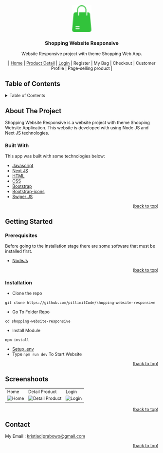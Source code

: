 <!-- shopping-website-responsive -->
<!-- Shopping Website Responsive-->

<div id="top"></div>

<!-- PROJECT LOGO -->
<br />
<div align="center">
  <img src="https://raw.githubusercontent.com/pitlimitCode/shopping-website-responsive/main/public/logo/logoShop.png" alt="Logo" width="64px" height="88px">

  <h3 align="center">Shopping Website Responsive</h3>

  <p align="center">
    Website Responsive project  with theme Shopping Web App.
  </p>
  <p align="center">
     | <span><a href="https://shopping-pitlimitcode.netlify.app">Home</a><span>
     | <span><a href="https://shopping-pitlimitcode.netlify.app/product/1">Product Detail</a><span>
     | <span><a href="https://shopping-pitlimitcode.netlify.app/login">Login</a><span>
     | Register
     | My Bag
     | Checkout
     | Customer Profile 
     | Page-selling product 
     |
  </span>
</div>

<!-- TABLE OF CONTENTS -->
## Table of Contents
<details>
  <summary>Table of Contents</summary>
  <ol>
    <li>
      <a href="#about-the-project">About The Project</a>
      <ul>
        <li><a href="#built-with">Built With</a></li>
      </ul>
    </li>
    <li>
      <a href="#getting-started">Getting Started</a>
      <ul>
        <li><a href="#prerequisites">Prerequisites</a></li>
        <li><a href="#installation">Installation</a></li>
      </ul>
    </li>
    <li><a href="#screenshoots">Screenshots</a></li>
    <li><a href="#contact">Contact</a></li>
  </ol>
</details>

<!-- ABOUT THE PROJECT -->
## About The Project
Shopping Website Responsive is a website project with theme Shooping Website Application. This website is developed with using Node JS and Next JS technologies.

### Built With
This app was built with some technologies below:
- [Javascript](https://www.javascript.com/)
- [Next JS](https://nextjs.org/)
- [HTML](https://html.spec.whatwg.org/)
- [CSS](https://developer.mozilla.org/en-US/docs/Web/CSS)
- [Bootstrap](https://getbootstrap.com/)
- [Bootstrap-icons](icons.getbootstrap.com)
- [Swiper JS](https://swiperjs.com)

<p align="right">(<a href="#top">back to top</a>)</p>

<!-- GETTING STARTED -->
## Getting Started
### Prerequisites
Before going to the installation stage there are some software that must be installed first.
- [NodeJs](https://nodejs.org/en/download/)
<p align="right">(<a href="#top">back to top</a>)</p>

### Installation
- Clone the repo
```
git clone https://github.com/pitlimitCode/shopping-website-responsive
```
- Go To Folder Repo
```
cd shopping-website-responsive
```
- Install Module
```
npm install
```

- <a href="#setup-env">Setup .env</a>
- Type ` npm run dev ` To Start Website
<p align="right">(<a href="#top">back to top</a>)</p>

## Screenshoots
<p align="center" display=flex>
  <table>
    <tr>
      <td>Home</td>
      <td>Detail Product</td>
      <td>Login</td>
    </tr>
    <tr>
      <td><image src="https://res.cloudinary.com/dy3yw6bod/image/upload/v1664204559/bootcamp%20pijarcamp%20project%20cloud%20image/shopping%20web%20responsive/shopping-pitlimitcode.netlify.app__fd6ray.png" alt="Home" width=100%></td>
      <td><image src="https://res.cloudinary.com/dy3yw6bod/image/upload/v1664204567/bootcamp%20pijarcamp%20project%20cloud%20image/shopping%20web%20responsive/shopping-pitlimitcode.netlify.app_DetailProduct_y0umvb.png" alt="Detail Product" width=100%/></td>
      <td><image src="#" alt="Login" width=100%/></td>
    </tr>
  </table>
</p>
<p align="right">(<a href="#top">back to top</a>)</p>

## Contact
My Email : kristiadiprabowo@gmail.com
<p align="right">(<a href="#top">back to top</a>)</p>